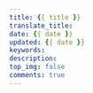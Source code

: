 ```yaml
---
title: {{ title }}
translate_title: 
date: {{ date }}
updated: {{ date }}
keywords: 
description: 
top_img: false
comments: true 
---
```

